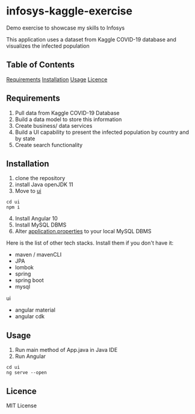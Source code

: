 # infosys-kaggle-exercise

Demo exercise to showcase my skills to Infosys

This application uses a dataset from Kaggle COVID-19 database and visualizes the infected population  

## Table of Contents

[Requirements](#Requirements)
[Installation](#Installation)
[Usage](#Usage)
[Licence](#Licence)

## Requirements

1. Pull data from Kaggle COVID-19 Database
2. Build a data model to store this information
3. Create business/ data services
4. Build a UI capability to present the infected population by country and by state
5. Create search functionality

## Installation 

1. clone the repository
2. install Java openJDK 11
3. Move to [ui](./ui)

```shell
cd ui
npm i
```

4. Install Angular 10
5. Install MySQL DBMS  
6. Alter [application.properties](./src/main/resources/application.properties) to your local MySQL DBMS

Here is the list of other tech stacks. 
Install them if you don't have it: 
- maven / mavenCLI
- JPA
- lombok
- spring
- spring boot
- mysql

ui
- angular material
- angular cdk

## Usage 

1. Run main method of App.java in Java IDE
2. Run Angular 

```shell
cd ui
ng serve --open
```

## Licence

MIT License


